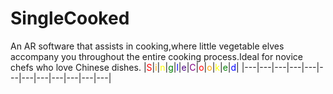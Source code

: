 # SingleCooked
An AR software that assists in cooking,where little vegetable elves accompany you throughout the entire cooking process.Ideal for novice chefs who love Chinese dishes.
|<font color="red">S</font>|<font color="orange">i</font>|<font color="yellow">n</font>|<font color="green">g</font>|<font color="blue">l</font>|<font color="indigo">e</font>|<font color="purple">C</font>|<font color="red">o</font>|<font color="orange">o</font>|<font color="yellow">k</font>|<font color="green">e</font>|<font color="blue">d</font>|
|---|---|---|---|---|---|---|---|---|---|---|---|

